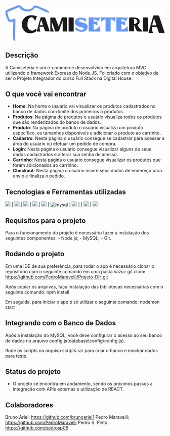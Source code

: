 <img src="./public/images/LOGO CAMISETERIA.png">

## Descrição
A Camiseteria é um e-commerce desenvolvido em arquitetura MVC utilizando o framework Express do Node.JS. Foi criado com o objetivo de ser o Projeto Integrador do curso Full Stack na Digital House.

## O que você vai encontrar
* <b>Home</b>: Na home o usuário vai visualizar os produtos cadastrados no banco de dados com limite dos primeiros 5 produtos.
* <b>Produtos</b>: Na página de produtos o usuário visualiza todos os produtos que são renderizados do banco de dados.
* <b>Produto</b>: Na página de produto o usuário visualiza um produto específico, os tamanhos disponíveis e adicionar o produto ao carrinho.
* <b>Cadastro</b>: Nesta página o usuário consegue se cadastrar para acessar a área do usuário ou efetuar um pedido de compra.
* <b>Login</b>: Nesta página o usuário consegue visualizar alguns de seus dados cadastrados e alterar sua senha de acesso.
* <b>Carrinho</b>: Nesta página o usuário consegue visualizar os produtos que foram adicionados ao carrinho.
* <b>Checkout</b>: Nesta página o usuário insere seus dados de endereço para envio e finaliza o pedido.


## Tecnologias e Ferramentas utilizadas
<img src="https://img.shields.io/badge/Figma-F24E1E?style=for-the-badge&logo=figma&logoColor=white" /> | <img src="https://img.shields.io/badge/Node%20js-339933?style=for-the-badge&logo=nodedotjs&logoColor=white" /> | <img src="https://img.shields.io/badge/JavaScript-323330?style=for-the-badge&logo=javascript&logoColor=F7DF1E" /> | <img src="https://img.shields.io/badge/HTML5-E34F26?style=for-the-badge&logo=html5&logoColor=white" /> | <img src="https://img.shields.io/badge/CSS3-1572B6?style=for-the-badge&logo=css3&logoColor=white" /> | <img alt="mysql" src="https://img.shields.io/badge/MySQL-005C84?style=for-the-badge&logo=mysql&logoColor=white"> | <img src="https://img.shields.io/badge/Bootstrap-563D7C?style=for-the-badge&logo=bootstrap&logoColor=white" /> |  | <img src="https://img.shields.io/badge/Express%20js-000000?style=for-the-badge&logo=express&logoColor=white"/> | <img src="https://img.shields.io/badge/Sequelize-52B0E7?style=for-the-badge&logo=Sequelize&logoColor=white" />


## Requisitos para o projeto
Para o funcionamento do projeto é necessário fazer a instalação dos seguintes componentes:
    - Node.js;
    - MySQL;
    - Git.

## Rodando o projeto
Em uma IDE de sua preferência, para rodar o app é necessário clonar o repositório com o seguinte comando em uma pasta vazia:
git clone https://github.com/PedroMaravelli/Projeto-DH.git

Após copiar os arquivos, faça instalação das bibliotecas necessárias com o seguinte comando:
npm install

Em seguida, para iniciar o app é só utilizar o seguinte comando:
nodemon start

## Integrando com o Banco de Dados
Após a instalação do MySQL, você deve configurar o acesso ao seu banco de dados no arquivo config.js(database\config\config.js).

Rode os scripts no arquivo scripts.rar para criar o banco e mockar dados para teste.

## Status do projeto
* O projeto se encontra em andamento, sendo os próximos passos a integração com APIs externas e utilização de REACT.

## Colaboradores
Bruno Ariel: https://github.com/brunoariel1
Pedro Maravelli: https://github.com/PedroMaravelli
Pedro S. Pinto: https://github.com/pedrosp06



